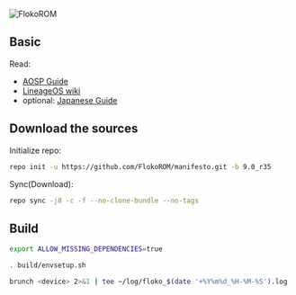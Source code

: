 ![FlokoROM](https://lindwurm.neocities.org/img/floko/floko_logo_sh_mini.png)

## Basic

Read:

* [AOSP Guide](https://source.android.com/setup/build/requirements)
* [LineageOS wiki](https://wiki.lineageos.org/devices/cheeseburger/build)
* optional: [Japanese Guide](https://dev.maud.io/entry/2018/03/19/howto-build-lineageos-15-1/)

## Download the sources

Initialize repo:

```sh
repo init -u https://github.com/FlokoROM/manifesto.git -b 9.0_r35
```

Sync(Download):

```sh
repo sync -j8 -c -f --no-clone-bundle --no-tags
```

## Build

```sh
export ALLOW_MISSING_DEPENDENCIES=true
```

```sh
. build/envsetup.sh
```

```sh
brunch <device> 2>&1 | tee ~/log/floko_$(date '+%Y%m%d_%H-%M-%S').log
```

